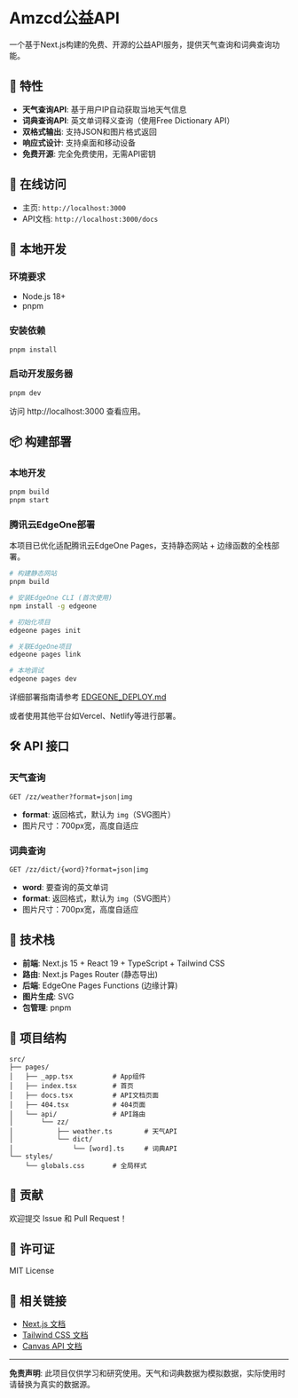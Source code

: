 # Amzcd公益API

一个基于Next.js构建的免费、开源的公益API服务，提供天气查询和词典查询功能。

## 🚀 特性

- **天气查询API**: 基于用户IP自动获取当地天气信息
- **词典查询API**: 英文单词释义查询（使用Free Dictionary API）
- **双格式输出**: 支持JSON和图片格式返回
- **响应式设计**: 支持桌面和移动设备
- **免费开源**: 完全免费使用，无需API密钥

## 📱 在线访问

- 主页: `http://localhost:3000`
- API文档: `http://localhost:3000/docs`

## 🔧 本地开发

### 环境要求

- Node.js 18+
- pnpm

### 安装依赖

```bash
pnpm install
```

### 启动开发服务器

```bash
pnpm dev
```

访问 http://localhost:3000 查看应用。

## 📦 构建部署

### 本地开发

```bash
pnpm build
pnpm start
```

### 腾讯云EdgeOne部署

本项目已优化适配腾讯云EdgeOne Pages，支持静态网站 + 边缘函数的全栈部署。

```bash
# 构建静态网站
pnpm build

# 安装EdgeOne CLI (首次使用)
npm install -g edgeone

# 初始化项目
edgeone pages init

# 关联EdgeOne项目
edgeone pages link

# 本地调试
edgeone pages dev
```

详细部署指南请参考 [EDGEONE_DEPLOY.md](./EDGEONE_DEPLOY.md)

或者使用其他平台如Vercel、Netlify等进行部署。

## 🛠️ API 接口

### 天气查询

```
GET /zz/weather?format=json|img
```

- **format**: 返回格式，默认为 `img`（SVG图片）
- 图片尺寸：700px宽，高度自适应

### 词典查询

```
GET /zz/dict/{word}?format=json|img
```

- **word**: 要查询的英文单词
- **format**: 返回格式，默认为 `img`（SVG图片）
- 图片尺寸：700px宽，高度自适应

## 🎨 技术栈

- **前端**: Next.js 15 + React 19 + TypeScript + Tailwind CSS
- **路由**: Next.js Pages Router (静态导出)
- **后端**: EdgeOne Pages Functions (边缘计算)
- **图片生成**: SVG
- **包管理**: pnpm

## 📄 项目结构

```
src/
├── pages/
│   ├── _app.tsx          # App组件
│   ├── index.tsx         # 首页
│   ├── docs.tsx          # API文档页面
│   ├── 404.tsx           # 404页面
│   └── api/              # API路由
│       └── zz/
│           ├── weather.ts        # 天气API
│           └── dict/
│               └── [word].ts     # 词典API
└── styles/
    └── globals.css       # 全局样式
```

## 🤝 贡献

欢迎提交 Issue 和 Pull Request！

## 📝 许可证

MIT License

## 🔗 相关链接

- [Next.js 文档](https://nextjs.org/docs)
- [Tailwind CSS 文档](https://tailwindcss.com/docs)
- [Canvas API 文档](https://github.com/Automattic/node-canvas)

---

**免责声明**: 此项目仅供学习和研究使用。天气和词典数据为模拟数据，实际使用时请替换为真实的数据源。
